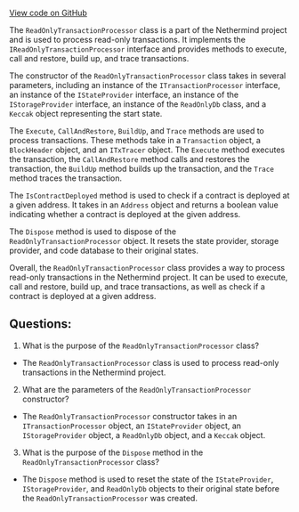 [View code on GitHub](https://github.com/NethermindEth/nethermind/src/Nethermind/Nethermind.Evm/TransactionProcessing/ReadOnlyTransactionProcessor.cs)

The `ReadOnlyTransactionProcessor` class is a part of the Nethermind project and is used to process read-only transactions. It implements the `IReadOnlyTransactionProcessor` interface and provides methods to execute, call and restore, build up, and trace transactions. 

The constructor of the `ReadOnlyTransactionProcessor` class takes in several parameters, including an instance of the `ITransactionProcessor` interface, an instance of the `IStateProvider` interface, an instance of the `IStorageProvider` interface, an instance of the `ReadOnlyDb` class, and a `Keccak` object representing the start state. 

The `Execute`, `CallAndRestore`, `BuildUp`, and `Trace` methods are used to process transactions. These methods take in a `Transaction` object, a `BlockHeader` object, and an `ITxTracer` object. The `Execute` method executes the transaction, the `CallAndRestore` method calls and restores the transaction, the `BuildUp` method builds up the transaction, and the `Trace` method traces the transaction. 

The `IsContractDeployed` method is used to check if a contract is deployed at a given address. It takes in an `Address` object and returns a boolean value indicating whether a contract is deployed at the given address. 

The `Dispose` method is used to dispose of the `ReadOnlyTransactionProcessor` object. It resets the state provider, storage provider, and code database to their original states. 

Overall, the `ReadOnlyTransactionProcessor` class provides a way to process read-only transactions in the Nethermind project. It can be used to execute, call and restore, build up, and trace transactions, as well as check if a contract is deployed at a given address.
## Questions: 
 1. What is the purpose of the `ReadOnlyTransactionProcessor` class?
- The `ReadOnlyTransactionProcessor` class is used to process read-only transactions in the Nethermind project.

2. What are the parameters of the `ReadOnlyTransactionProcessor` constructor?
- The `ReadOnlyTransactionProcessor` constructor takes in an `ITransactionProcessor` object, an `IStateProvider` object, an `IStorageProvider` object, a `ReadOnlyDb` object, and a `Keccak` object.

3. What is the purpose of the `Dispose` method in the `ReadOnlyTransactionProcessor` class?
- The `Dispose` method is used to reset the state of the `IStateProvider`, `IStorageProvider`, and `ReadOnlyDb` objects to their original state before the `ReadOnlyTransactionProcessor` was created.